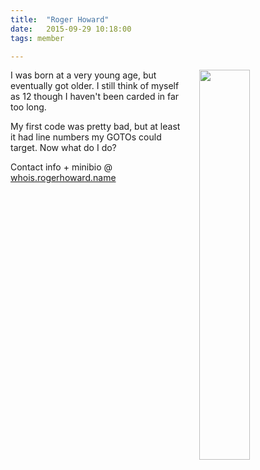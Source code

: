 ```yaml
---
title:  "Roger Howard"
date:   2015-09-29 10:18:00
tags: member

---
```


<img style="float: right; width: 40%; margin-left: 20px;" src="/assets/images/rogerhoward_portrait.jpg">

I was born at a very young age, but eventually got older. I still think of myself as 12 though I haven't been carded in far too long.

My first code was pretty bad, but at least it had line numbers my GOTOs could target. Now what do I do?

Contact info + minibio @ [whois.rogerhoward.name][whoisroger]

[whoisroger]: http://whois.rogerhoward.name
